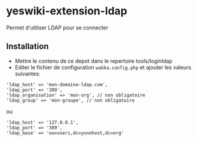 # yeswiki-extension-ldap
Permet d'utiliser LDAP pour se connecter

## Installation
 - Mettre le contenu de ce depot dans le repertoire tools/loginldap
 - Editer le fichier de configuration `wakka.config.php` et ajouter les valeurs suivantes:
  ```
  'ldap_host' => 'mon-domaine-ldap.com',
  'ldap_port' => '389',
  'ldap_organisation' => 'mon-org', // non obligatoire
  'ldap_group' => 'mon-groupe', // non obligatoire
  ```
  ou 
  ```
  'ldap_host' => '127.0.0.1',
  'ldap_port' => '389',
  'ldap_base' => 'ou=users,dc=yunohost,dc=org'
  ```
